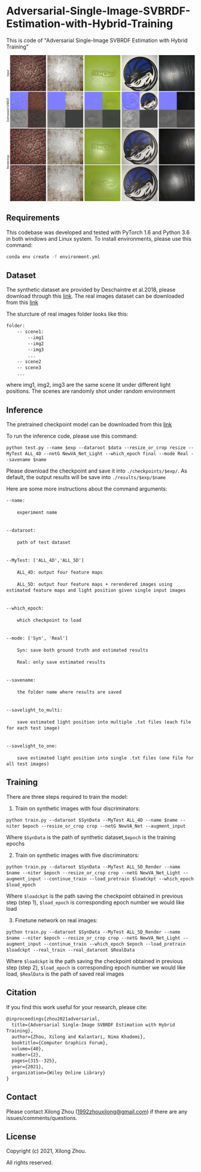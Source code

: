 # Adversarial-Single-Image-SVBRDF-Estimation-with-Hybrid-Training
This is code of "Adversarial Single-Image SVBRDF Estimation with Hybrid Training"

<img src='./misc/representation.jpg'>


## Requirements
This codebase was developed and tested with PyTorch 1.6 and Python 3.6 in both windows and Linux system.
To install environments, please use this command:

```bash
conda env create -f environment.yml
```


## Dataset 

The synthetic dataset are provided by Deschaintre et al.2018, please download through this [link](https://repo-sam.inria.fr/fungraph/deep-materials/).
The real images dataset can be downloaded from this [link](https://drive.google.com/drive/folders/1FzyT24GUFXpqjZ12Rabh9qjDsZNFS9m7?usp=sharing)

The sturcture of real images folder looks like this:

``` 
folder:
	-- scene1:
		--img1
		--img2
		--img3
		...
	-- scene2
	-- scene3
	...
```

where img1, img2, img3 are the same scene lit under different light positions. The scenes are randomly shot under random environment


## Inference

The pretrained checkpoint model can be downloaded from this [link](https://drive.google.com/drive/folders/1FzyT24GUFXpqjZ12Rabh9qjDsZNFS9m7?usp=sharing)

To run the inference code, please use this command:

```
python test.py --name $exp --dataroot $data --resize_or_crop resize --MyTest ALL_4D --netG NewVA_Net_Light --which_epoch final --mode Real --savename $name
```

Please download the checkpoint and save it into `./checkpoints/$exp/`. As default, the output results will be save into `./results/$exp/$name` 

Here are some more instructions about the command arguments:

```
--name:			
		
	experiment name


--dataroot:	
			
	path of test dataset


--MyTest: ['ALL_4D','ALL_5D']
						
	ALL_4D: output four feature maps 

	ALL_5D: output four feature maps + rerendered images using estimated feature maps and light position given single input images


--which_epoch:			

	which checkpoint to load


--mode: ['Syn', 'Real']	
			
	Syn: save both ground truth and estimated results 

	Real: only save estimated results


--savename: 			

	the folder name where results are saved


--savelight_to_multi: 	

	save estimated light position into multiple .txt files (each file for each test image)


--savelight_to_one: 	

	save estimated light position into single .txt files (one file for all test images)

```


## Training

There are three steps required to train the model:


1. Train on synthetic images with four discriminators:
```
python train.py --dataroot $SynData --MyTest ALL_4D --name $name --niter $epoch --resize_or_crop crop --netG NewVA_Net --augment_input
```

Where `$SynData` is the path of synthetic dataset,`$epoch` is the training epochs 


2. Train on synthetic images with five discriminators:

```
python train.py --dataroot $SynData --MyTest ALL_5D_Render --name $name --niter $epoch --resize_or_crop crop --netG NewVA_Net_Light --augment_input --continue_train --load_pretrain $loadckpt --which_epoch $load_epoch
```

Where `$loadckpt` is the path saving the checkpoint obtained in previous step (step 1), `$load_epoch` is corresponding epoch number we would like load


3. Finetune network on real images:

```
python train.py --dataroot $SynData --MyTest ALL_5D_Render --name $name --niter $epoch --resize_or_crop crop --netG NewVA_Net_Light --augment_input --continue_train --which_epoch $epoch --load_pretrain $loadckpt --real_train --real_dataroot $RealData
```

Where `$loadckpt` is the path saving the checkpoint obtained in previous step (step 2), `$load_epoch` is corresponding epoch number we would like load, `$RealData` is the path of saved real images


## Citation

If you find this work useful for your research, please cite:

```
@inproceedings{zhou2021adversarial,
  title={Adversarial Single-Image SVBRDF Estimation with Hybrid Training},
  author={Zhou, Xilong and Kalantari, Nima Khademi},
  booktitle={Computer Graphics Forum},
  volume={40},
  number={2},
  pages={315--325},
  year={2021},
  organization={Wiley Online Library}
}
```

## Contact

Please contact Xilong Zhou (1992zhouxilong@gmail.com) if there are any issues/comments/questions.

## License

Copyright (c) 2021, Xilong Zhou. 

All rights reserved.




